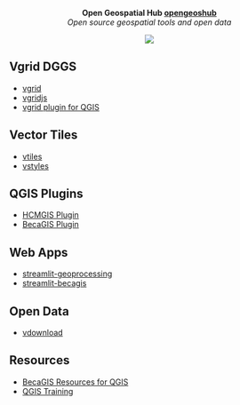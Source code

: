 <p align="center">
  <strong >Open Geospatial Hub <a href="https://github.com/opengeoshub">opengeoshub</a></strong> <br>
  <i>Open source geospatial tools and open data</i>
</p>

<p align="center">
  <img src="https://raw.githubusercontent.com/thangqd/vgridtools/main/images/readme/dggs.png">
</p>

## Vgrid DGGS
- [vgrid](https://github.com/vopengeos/vgrid)
- [vgridjs](https://github.com/vopengeos/vgridjs)
- [vgrid plugin for QGIS](https://github.com/vopengeos/vgridtools)

## Vector Tiles
- [vtiles](https://github.com/vopengeos/vtiles)
- [vstyles](https://github.com/vopengeos/vstyles)


## QGIS Plugins
- [HCMGIS Plugin](https://github.com/vopengeos/HCMGIS)
- [BecaGIS Plugin](https://github.com/vopengeos/becagis)

  
## Web Apps
- [streamlit-geoprocessing](https://github.com/vopengeos/geoprocessing)
- [streamlit-becagis](https://github.com/vopengeos/becagis_streamlit)

## Open Data
- [vdownload](https://github.com/vopengeos/vdownload)


## Resources
- [BecaGIS Resources for QGIS](https://github.com/vopengeos/BecaGIS-Resources)
- [QGIS Training](https://github.com/vopengeos/QGIS-Training)


